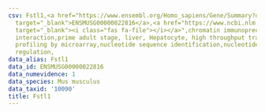 ```yaml
---
csv: Fstl1,<a href="https://www.ensembl.org/Homo_sapiens/Gene/Summary?db=core;g=ENSMUSG00000022816"
  target="_blank">ENSMUSG00000022816</a>,<a href="https://www.ncbi.nlm.nih.gov/pubmed/23834426"
  target="_blank"><i class="fas fa-file"></i></a>",chromatin immunoprecipitation assay,direct
  interaction,prime adult stage, liver, Hepatocyte, high throughput transcription
  profiling by microarray,nucleotide sequence identification,nucleotide sequence identification,transcriptional
  regulation,
data_alias: Fstl1
data_id: ENSMUSG00000022816
data_numevidence: 1
data_species: Mus musculus
data_taxid: '10090'
title: Fstl1
---
```

